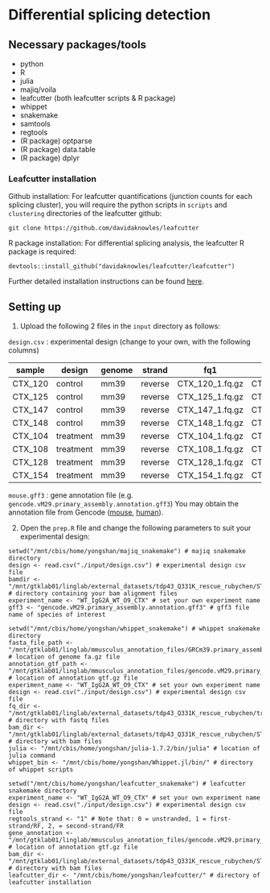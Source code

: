 # Differential splicing detection

## Necessary packages/tools
- python
- R
- julia
- majiq/voila
- leafcutter (both leafcutter scripts & R package)
- whippet
- snakemake
- samtools
- regtools
- (R package) optparse
- (R package) data.table
- (R package) dplyr

### Leafcutter installation
Github installation: For leafcutter quantifications (junction counts for each splicing cluster), you will require the python scripts in `scripts` and `clustering` directories of the leafcutter github:
```
git clone https://github.com/davidaknowles/leafcutter
```
R package installation: For differential splicing analysis, the leafcutter R package is required:
```
devtools::install_github("davidaknowles/leafcutter/leafcutter")
```
Further detailed installation instructions can be found [here](https://davidaknowles.github.io/leafcutter/articles/Installation.html).

## Setting up

1. Upload the following 2 files in the `input` directory as follows:

`design.csv` : experimental design (change to your own, with the following columns)

| sample      | design    | genome | strand  | fq1             | fq2             |
|-------------|-----------|--------|---------|-----------------|-----------------|
| CTX_120 | control   | mm39   | reverse | CTX_120_1.fq.gz | CTX_120_2.fq.gz |
| CTX_125     | control   | mm39   | reverse | CTX_125_1.fq.gz | CTX_125_2.fq.gz |
| CTX_147     | control   | mm39   | reverse | CTX_147_1.fq.gz | CTX_147_2.fq.gz |
| CTX_148     | control   | mm39   | reverse | CTX_148_1.fq.gz | CTX_148_2.fq.gz |
| CTX_104 | treatment | mm39   | reverse | CTX_104_1.fq.gz | CTX_104_2.fq.gz |
| CTX_108     | treatment | mm39   | reverse | CTX_108_1.fq.gz | CTX_108_2.fq.gz |
| CTX_128     | treatment | mm39   | reverse | CTX_128_1.fq.gz | CTX_128_2.fq.gz |
| CTX_154     | treatment | mm39   | reverse | CTX_154_1.fq.gz | CTX_154_2.fq.gz |

`mouse.gff3` : gene annotation file (e.g. `gencode.vM29.primary_assembly.annotation.gff3`) You may obtain the annotation file from Gencode ([mouse](https://www.gencodegenes.org/mouse/), [human](https://www.gencodegenes.org/human/)).

2. Open the `prep.R` file and change the following parameters to suit your experimental design:

```
setwd("/mnt/cbis/home/yongshan/majiq_snakemake") # majiq snakemake directory
design <- read.csv("./input/design.csv") # experimental design csv file
bamdir <- "/mnt/gtklab01/linglab/external_datasets/tdp43_Q331K_rescue_rubychen/STAR" # directory containing your bam alignment files
experiment_name <- "WT_IgG2A_WT_O9_CTX" # set your own experiment name
gff3 <- "gencode.vM29.primary_assembly.annotation.gff3" # gff3 file name of species of interest

setwd("/mnt/cbis/home/yongshan/whippet_snakemake") # whippet snakemake directory
fasta_file_path <- "/mnt/gtklab01/linglab/mmusculus_annotation_files/GRCm39.primary_assembly.genome.fa.gz" # location of genome fa.gz file
annotation_gtf_path <- "/mnt/gtklab01/linglab/mmusculus_annotation_files/gencode.vM29.primary_assembly.annotation.gtf.gz" # location of annotation gtf.gz file
experiment_name <- "WT_IgG2A_WT_O9_CTX" # set your own experiment name
design <- read.csv("./input/design.csv") # experimental design csv file
fq_dir <- "/mnt/gtklab01/linglab/external_datasets/tdp43_Q331K_rescue_rubychen/trimmedFASTQ/" # directory with fastq files
bam_dir <- "/mnt/gtklab01/linglab/external_datasets/tdp43_Q331K_rescue_rubychen/STAR/" # directory with bam files
julia <- "/mnt/cbis/home/yongshan/julia-1.7.2/bin/julia" # location of julia command
whippet_bin <- "/mnt/cbis/home/yongshan/Whippet.jl/bin/" # directory of whippet scripts

setwd("/mnt/cbis/home/yongshan/leafcutter_snakemake") # leafcutter snakemake directory
experiment_name <- "WT_IgG2A_WT_O9_CTX" # set your own experiment name
design <- read.csv("./input/design.csv") # experimental design csv file
regtools_strand <- "1" # Note that: 0 = unstranded, 1 = first-strand/RF, 2, = second-strand/FR
gene_annotation <- "/mnt/gtklab01/linglab/mmusculus_annotation_files/gencode.vM29.primary_assembly.annotation.gtf.gz" # location of annotation gtf.gz file
bam_dir <- "/mnt/gtklab01/linglab/external_datasets/tdp43_Q331K_rescue_rubychen/STAR/" # directory with bam files
leafcutter_dir <- "/mnt/cbis/home/yongshan/leafcutter/" # directory of leafcutter installation
```

